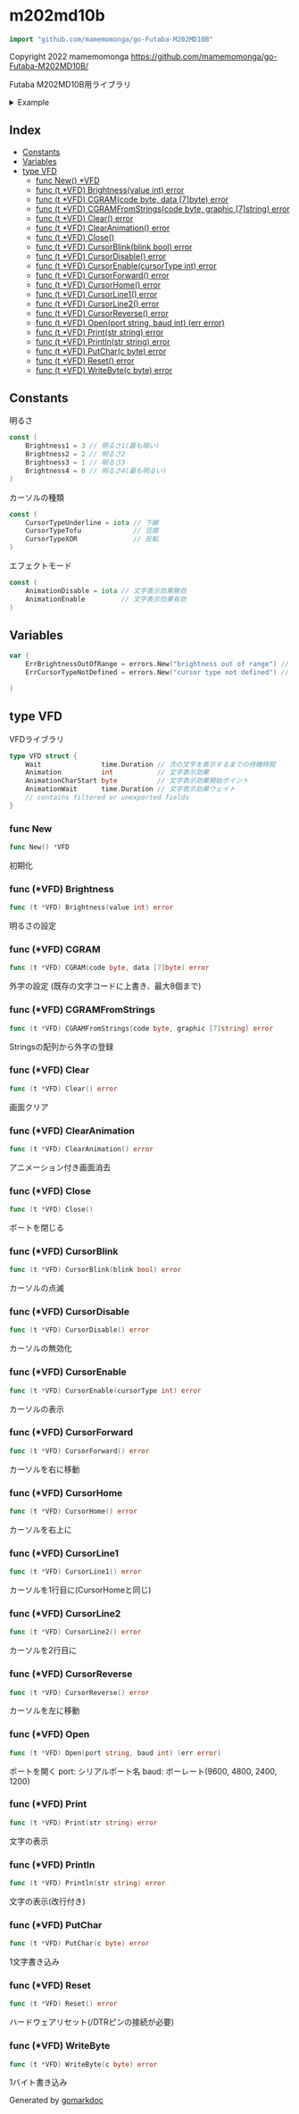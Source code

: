 <!-- Code generated by gomarkdoc. DO NOT EDIT -->

# m202md10b

```go
import "github.com/mamemomonga/go-Futaba-M202MD10B"
```

Copyright 2022 mamemomonga https://github.com/mamemomonga/go-Futaba-M202MD10B/

Futaba M202MD10B用ライブラリ

<details><summary>Example</summary>
<p>

```go
package main

import (
	"fmt"
	M202MD10B "github.com/mamemomonga/go-Futaba-M202MD10B"
	"log"
)

func main() {
	v := M202MD10B.New()
	var err error

	err = v.Open("/dev/cu.usbserial-1101", 9600)
	if err != nil {
		log.Fatal(err)
	}
	defer v.Close()

	err = v.Brightness(M202MD10B.Brightness4)
	if err != nil {
		log.Fatal(err)
	}

	err = v.CursorDisable()
	if err != nil {
		log.Fatal(err)
	}

	err = v.Clear()
	if err != nil {
		log.Fatal(err)
	}

	err = v.Print("Hello World!")
	if err != nil {
		log.Fatal(err)
	}
	fmt.Println("OK")
}
```

#### Output

```
OK
```

</p>
</details>

## Index

- [Constants](<#constants>)
- [Variables](<#variables>)
- [type VFD](<#type-vfd>)
  - [func New() *VFD](<#func-new>)
  - [func (t *VFD) Brightness(value int) error](<#func-vfd-brightness>)
  - [func (t *VFD) CGRAM(code byte, data [7]byte) error](<#func-vfd-cgram>)
  - [func (t *VFD) CGRAMFromStrings(code byte, graphic [7]string) error](<#func-vfd-cgramfromstrings>)
  - [func (t *VFD) Clear() error](<#func-vfd-clear>)
  - [func (t *VFD) ClearAnimation() error](<#func-vfd-clearanimation>)
  - [func (t *VFD) Close()](<#func-vfd-close>)
  - [func (t *VFD) CursorBlink(blink bool) error](<#func-vfd-cursorblink>)
  - [func (t *VFD) CursorDisable() error](<#func-vfd-cursordisable>)
  - [func (t *VFD) CursorEnable(cursorType int) error](<#func-vfd-cursorenable>)
  - [func (t *VFD) CursorForward() error](<#func-vfd-cursorforward>)
  - [func (t *VFD) CursorHome() error](<#func-vfd-cursorhome>)
  - [func (t *VFD) CursorLine1() error](<#func-vfd-cursorline1>)
  - [func (t *VFD) CursorLine2() error](<#func-vfd-cursorline2>)
  - [func (t *VFD) CursorReverse() error](<#func-vfd-cursorreverse>)
  - [func (t *VFD) Open(port string, baud int) (err error)](<#func-vfd-open>)
  - [func (t *VFD) Print(str string) error](<#func-vfd-print>)
  - [func (t *VFD) Println(str string) error](<#func-vfd-println>)
  - [func (t *VFD) PutChar(c byte) error](<#func-vfd-putchar>)
  - [func (t *VFD) Reset() error](<#func-vfd-reset>)
  - [func (t *VFD) WriteByte(c byte) error](<#func-vfd-writebyte>)


## Constants

明るさ

```go
const (
    Brightness1 = 3 // 明るさ1(最も暗い)
    Brightness2 = 2 // 明るさ2
    Brightness3 = 1 // 明るさ3
    Brightness4 = 0 // 明るさ4(最も明るい)
)
```

カーソルの種類

```go
const (
    CursorTypeUnderline = iota // 下線
    CursorTypeTofu             // 豆腐
    CursorTypeXOR              // 反転
)
```

エフェクトモード

```go
const (
    AnimationDisable = iota // 文字表示効果無効
    AnimationEnable         // 文字表示効果有効
)
```

## Variables

```go
var (
    ErrBrightnessOutOfRange = errors.New("brightness out of range") // 明るさ設定が範囲外
    ErrCursorTypeNotDefined = errors.New("cursor type not defined") // カーソルの種類が範囲外

)
```

## type VFD

VFDライブラリ

```go
type VFD struct {
    Wait               time.Duration // 次の文字を表示するまでの待機時間
    Animation          int           // 文字表示効果
    AnimationCharStart byte          // 文字表示効果開始ポイント
    AnimationWait      time.Duration // 文字表示効果ウェイト
    // contains filtered or unexported fields
}
```

### func New

```go
func New() *VFD
```

初期化

### func \(\*VFD\) Brightness

```go
func (t *VFD) Brightness(value int) error
```

明るさの設定

### func \(\*VFD\) CGRAM

```go
func (t *VFD) CGRAM(code byte, data [7]byte) error
```

外字の設定 \(既存の文字コードに上書き、最大8個まで\)

### func \(\*VFD\) CGRAMFromStrings

```go
func (t *VFD) CGRAMFromStrings(code byte, graphic [7]string) error
```

Stringsの配列から外字の登録

### func \(\*VFD\) Clear

```go
func (t *VFD) Clear() error
```

画面クリア

### func \(\*VFD\) ClearAnimation

```go
func (t *VFD) ClearAnimation() error
```

アニメーション付き画面消去

### func \(\*VFD\) Close

```go
func (t *VFD) Close()
```

ポートを閉じる

### func \(\*VFD\) CursorBlink

```go
func (t *VFD) CursorBlink(blink bool) error
```

カーソルの点滅

### func \(\*VFD\) CursorDisable

```go
func (t *VFD) CursorDisable() error
```

カーソルの無効化

### func \(\*VFD\) CursorEnable

```go
func (t *VFD) CursorEnable(cursorType int) error
```

カーソルの表示

### func \(\*VFD\) CursorForward

```go
func (t *VFD) CursorForward() error
```

カーソルを右に移動

### func \(\*VFD\) CursorHome

```go
func (t *VFD) CursorHome() error
```

カーソルを右上に

### func \(\*VFD\) CursorLine1

```go
func (t *VFD) CursorLine1() error
```

カーソルを1行目に\(CursorHomeと同じ\)

### func \(\*VFD\) CursorLine2

```go
func (t *VFD) CursorLine2() error
```

カーソルを2行目に

### func \(\*VFD\) CursorReverse

```go
func (t *VFD) CursorReverse() error
```

カーソルを左に移動

### func \(\*VFD\) Open

```go
func (t *VFD) Open(port string, baud int) (err error)
```

ポートを開く port: シリアルポート名 baud: ボーレート\(9600\, 4800\, 2400\, 1200\)

### func \(\*VFD\) Print

```go
func (t *VFD) Print(str string) error
```

文字の表示

### func \(\*VFD\) Println

```go
func (t *VFD) Println(str string) error
```

文字の表示\(改行付き\)

### func \(\*VFD\) PutChar

```go
func (t *VFD) PutChar(c byte) error
```

1文字書き込み

### func \(\*VFD\) Reset

```go
func (t *VFD) Reset() error
```

ハードウェアリセット\(/DTRピンの接続が必要\)

### func \(\*VFD\) WriteByte

```go
func (t *VFD) WriteByte(c byte) error
```

1バイト書き込み



Generated by [gomarkdoc](<https://github.com/princjef/gomarkdoc>)

